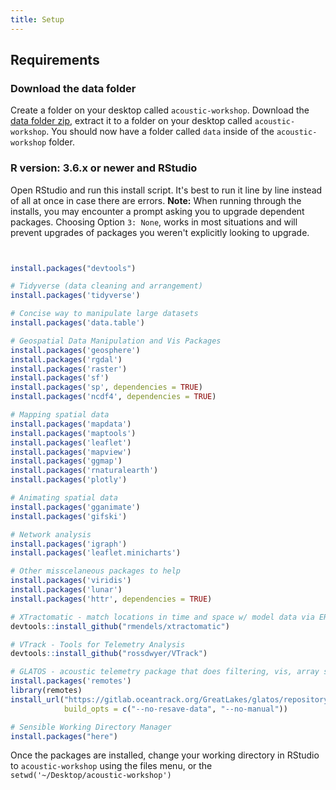 ```yaml
---
title: Setup
---
```


## Requirements

### Download the data folder
Create a folder on your desktop called `acoustic-workshop`. Download the 
[data folder zip](https://github.com/ocean-tracking-network/jb-acoustic-telemetry/releases), 
extract it to a folder on your desktop called `acoustic-workshop`. You should now have a folder 
called `data` inside of the `acoustic-workshop` folder.

### R version: 3.6.x or newer and RStudio

Open RStudio and run this install script. It's best to run it line by line instead of all at once in case there are errors. 
<b>Note:</b> When running through the installs, you may encounter a prompt asking you to upgrade dependent packages. Choosing Option `3: None`, works in most situations and will prevent upgrades of packages you weren't explicitly looking to upgrade.
```r


install.packages("devtools")

# Tidyverse (data cleaning and arrangement)
install.packages('tidyverse')

# Concise way to manipulate large datasets
install.packages('data.table')

# Geospatial Data Manipulation and Vis Packages
install.packages('geosphere')
install.packages('rgdal')
install.packages('raster')
install.packages('sf')
install.packages('sp', dependencies = TRUE)
install.packages('ncdf4', dependencies = TRUE)

# Mapping spatial data
install.packages('mapdata')
install.packages('maptools')
install.packages('leaflet')
install.packages('mapview')
install.packages('ggmap')
install.packages('rnaturalearth')
install.packages('plotly')

# Animating spatial data
install.packages('gganimate')
install.packages('gifski')

# Network analysis
install.packages('igraph')
install.packages('leaflet.minicharts')

# Other misscelaneous packages to help
install.packages('viridis')
install.packages('lunar')
install.packages('httr', dependencies = TRUE)

# XTractomatic - match locations in time and space w/ model data via ERDDAP
devtools::install_github("rmendels/xtractomatic")

# VTrack - Tools for Telemetry Analysis
devtools::install_github("rossdwyer/VTrack")

# GLATOS - acoustic telemetry package that does filtering, vis, array simulation, etc.
install.packages('remotes')
library(remotes)
install_url("https://gitlab.oceantrack.org/GreatLakes/glatos/repository/master/archive.zip",
            build_opts = c("--no-resave-data", "--no-manual"))  

# Sensible Working Directory Manager
install.packages("here")
```

Once the packages are installed, change your working directory in RStudio to `acoustic-workshop` using the files menu, or the `setwd('~/Desktop/acoustic-workshop')`


